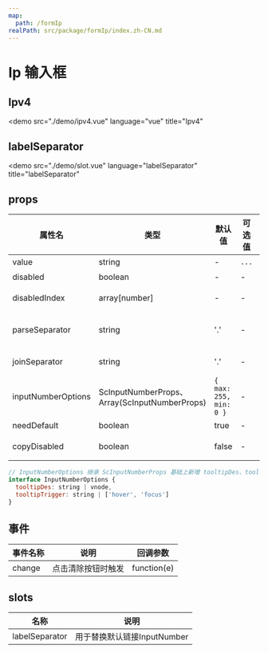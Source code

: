 ```yaml
---
map:
  path: /formIp
realPath: src/package/formIp/index.zh-CN.md
---
```


# Ip 输入框

## Ipv4

<demo src="./demo/ipv4.vue"
  language="vue"
  title="Ipv4"
  >
</demo>

## labelSeparator

<demo src="./demo/slot.vue"
  language="labelSeparator"
  title="labelSeparator"
  >
</demo>

## props

| 属性名              | 类型                               | 默认值  | 可选值 | 说明                          |
| ------------------ |----------------------------------- | ------- | ------ | ------------------------ |
| value      | string                 | -  |  `...`      |  用于绑定输入框 |
| disabled      | boolean                 | - |  -     |  用于控制是否禁用 |
| disabledIndex      | array[number]                 | - |  -     |  根据下标控制单个输入框disabled状态 |
| parseSeparator      | string              | '.' |  -     |  传入value，通过split('parseSeparator') 切割数组 |
| joinSeparator      | string              | '.' |  -     |  输入完成，返回数据拼接字符 |
| inputNumberOptions      | ScInputNumberProps、Array(ScInputNumberProps)            | `{ max: 255, min: 0 }` |  -  |  配置所有Input，或者配置当个输入框Input |
| needDefault      | boolean            | true |  -  |  是否需要自动填充`0` |
| copyDisabled      | boolean            | false |  -  |  粘贴是否填充disabled中的值 |

```js
// InputNumberOptions 继承 ScInputNumberProps 基础上新增 tooltipDes、tooltipTrigger参数
interface InputNumberOptions {
  tooltipDes: string | vnode,
  tooltipTrigger: string | ['hover', 'focus']
}
```
<!-- | parseType      | string              | 'ipv4' |  'ipv4'、‘ipv6’     |  切换默认值`...`、`......` | -->

## 事件

| 事件名称 | 说明                                 | 回调参数    |
| -------- | ------------------------------------ | ----------- |
| change   | 点击清除按钮时触发 | function(e) |

## slots

| 名称 | 说明                                 |
| -------- | ------------------------------------ |
| labelSeparator   | 用于替换默认链接InputNumber |
